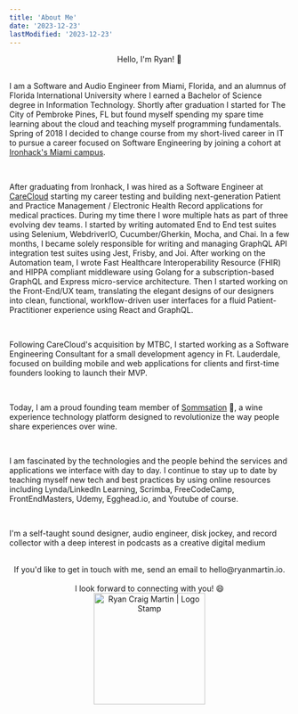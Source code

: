 ```yaml
---
title: 'About Me'
date: '2023-12-23'
lastModified: '2023-12-23'
---
```


<center>Hello, I'm Ryan! 👋</center>

<br/>

I am a Software and Audio Engineer from Miami, Florida, and an alumnus of Florida International University where I earned a Bachelor of Science degree in Information Technology. Shortly after graduation I started for The City of Pembroke Pines, FL but found myself spending my spare time learning about the cloud and teaching myself programming fundamentals. Spring of 2018 I decided to change course from my short-lived career in IT to pursue a career focused on Software Engineering by joining a cohort at [Ironhack's Miami campus](https://www.ironhack.com/us/miami).

<br/>

After graduating from Ironhack, I was hired as a Software Engineer at [CareCloud](https://www.carecloud.com/) starting my career testing and building next-generation Patient and Practice Management / Electronic Health Record applications for medical practices. During my time there I wore multiple hats as part of three evolving dev teams. I started by writing automated End to End test suites using Selenium, WebdriverIO, Cucumber/Gherkin, Mocha, and Chai. In a few months, I became solely responsible for writing and managing GraphQL API integration test suites using Jest, Frisby, and Joi. After working on the Automation team, I wrote Fast Healthcare Interoperability Resource (FHIR) and HIPPA compliant middleware using Golang for a subscription-based GraphQL and Express micro-service architecture. Then I started working on the Front-End/UX team, translating the elegant designs of our designers into clean, functional, workflow-driven user interfaces for a fluid Patient-Practitioner experience using React and GraphQL.

<br/>

Following CareCloud's acquisition by MTBC, I started working as a Software Engineering Consultant for a small development agency in Ft. Lauderdale, focused on building mobile and web applications for clients and first-time founders looking to launch their MVP.

<br/>

Today, I am a proud founding team member of [Sommsation](https://www.sommsation.com/) 🍷, a wine experience technology platform designed to revolutionize the way people share experiences over wine.

<br/>

I am fascinated by the technologies and the people behind the services and applications we interface with day to day. I continue to stay up to date by teaching myself new tech and best practices by using online resources including Lynda/LinkedIn Learning, Scrimba, FreeCodeCamp, FrontEndMasters, Udemy, Egghead.io, and Youtube of course.

<br/>

I'm a self-taught sound designer, audio engineer, disk jockey, and record collector with a deep interest in podcasts as a creative digital medium

<br/>

<center>If you'd like to get in touch with me, send an email to hello@ryanmartin.io.</center>

<br/>

<center>I look forward to connecting with you! 😄</center>

<center>
  <img src="https://res.cloudinary.com/ryan-martin/image/upload/f_auto/q_auto/rcm-stamp" alt="Ryan Craig Martin | Logo Stamp" width="200"/>
</center>
